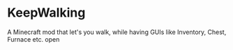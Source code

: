 # KeepWalking
A Minecraft mod that let's you walk, while having GUIs like Inventory, Chest, Furnace etc. open
